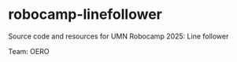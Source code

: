 # robocamp-linefollower

Source code and resources for UMN Robocamp 2025: Line follower

Team: OERO
